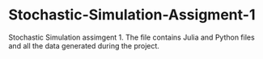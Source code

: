 # Stochastic-Simulation-Assigment-1
Stochastic Simulation assimgent 1. The file contains Julia and Python files and all the data generated during the project.
